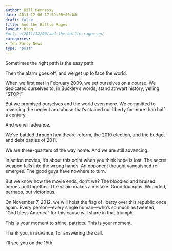 ```yaml
---
author: Bill Hennessy
date: 2011-12-06 17:59:00+00:00
draft: false
title: And the Battle Rages
layout: blog
#url: e/2011/12/06/and-the-battle-rages-on/
categories:
- Tea Party News
type: "post"
---
```


Sometimes the right path is the easy path. 

Then the alarm goes off, and we get up to face the world. 

When we first met in February 2009, we set ourselves on a course. We dedicated ourselves to, in Buckley’s words, stand athwart history, yelling “STOP!” 

But we promised ourselves and the world even more. We committed to reversing the neglect and abuse that’s stained our liberty for more than half a century. 

And we will advance.

We’ve battled through healthcare reform, the 2010 election, and the budget and debt battles of 2011. 

We are three-quarters of the way home. And we are still advancing.

In action movies, it’s about this point when you think hope is lost. The secret weapon falls into the wrong hands. An opponent thought vanquished re-emerges. The good guys have nowhere to turn. 

But we know how the movie ends, don’t we? The bloodied and bruised heroes pull together. The villain makes a mistake. Good triumphs. Wounded, perhaps, but victorious.

On November 7, 2012, we will hoist the flag of liberty over this republic once again. Every person—every single human—who’s so much as tweeted, “God bless America” for this cause will share in that triumph. 

This is your moment to shine, patriots. This is your moment. 

Thank you, in advance, for answering the call. 

I’ll see you on the 15th.
